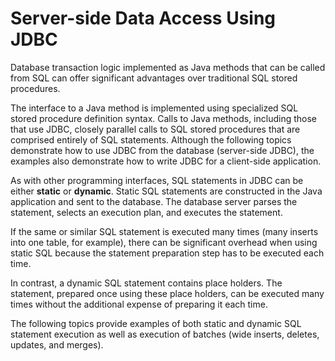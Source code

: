 <!-- loio3bd0bbcf6c5f1014ba59adc0772943b4 -->

# Server-side Data Access Using JDBC

Database transaction logic implemented as Java methods that can be called from SQL can offer significant advantages over traditional SQL stored procedures.

The interface to a Java method is implemented using specialized SQL stored procedure definition syntax. Calls to Java methods, including those that use JDBC, closely parallel calls to SQL stored procedures that are comprised entirely of SQL statements. Although the following topics demonstrate how to use JDBC from the database \(server-side JDBC\), the examples also demonstrate how to write JDBC for a client-side application.

As with other programming interfaces, SQL statements in JDBC can be either **static** or **dynamic**. Static SQL statements are constructed in the Java application and sent to the database. The database server parses the statement, selects an execution plan, and executes the statement.

If the same or similar SQL statement is executed many times \(many inserts into one table, for example\), there can be significant overhead when using static SQL because the statement preparation step has to be executed each time.

In contrast, a dynamic SQL statement contains place holders. The statement, prepared once using these place holders, can be executed many times without the additional expense of preparing it each time.

The following topics provide examples of both static and dynamic SQL statement execution as well as execution of batches \(wide inserts, deletes, updates, and merges\).

